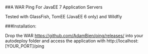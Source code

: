 ##A WAR Ping For JavaEE 7 Application Servers

Tested with GlassFish, TomEE (JavaEE 6 only) and Wildfly

###Installation:

Drop the WAR https://github.com/AdamBien/ping/releases/ into your autodeploy folder and access the application with http://localhost:[YOUR_PORT]/ping
